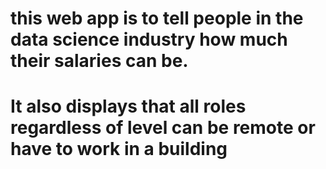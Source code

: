 # this web app is to tell people in the data science industry how much their salaries can be. 
# It also displays that all roles regardless of level can be remote or have to work in a building
